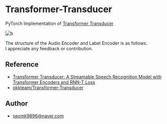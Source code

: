 # Transformer-Transducer
PyTorch Implementation of [Transformer Transducer](https://arxiv.org/abs/2002.02562)  


![b](https://user-images.githubusercontent.com/54731898/108169684-6156ff80-713c-11eb-9469-80820d91c365.PNG)   

The structure of the Audio Encoder and Label Encoder is as follows.  
I appreciate any feedback or contribution.  

## Reference

- [Transformer Transducer: A Streamable Speech Recognition Model with Transformer Encoders and RNN-T Loss](https://arxiv.org/abs/2002.02562)
- [okkteam/Transformer-Transducer](https://github.com/okkteam/Transformer-Transducer)

## Author
- seomk9896@naver.com
